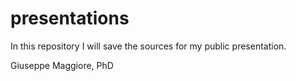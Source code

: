 # presentations
In this repository I will save the sources for my public presentation.


Giuseppe Maggiore, PhD
